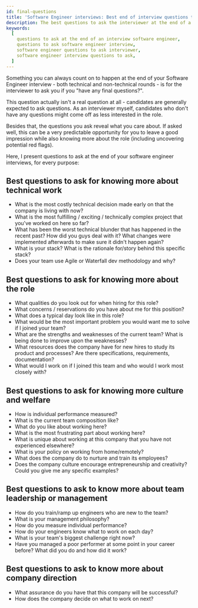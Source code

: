 ```yaml
---
id: final-questions
title: 'Software Engineer interviews: Best end of interview questions to ask'
description: The best questions to ask the interviewer at the end of a Software Engineer interview to leave a good impression
keywords:
  [
    questions to ask at the end of an interview software engineer,
    questions to ask software engineer interview,
    software engineer questions to ask interviewer,
    software engineer interview questions to ask,
  ]
---
```


Something you can always count on to happen at the end of your Software Engineer interview - both technical and non-technical rounds - is for the interviewer to ask you if you "have any final questions?".

This question actually isn't a real question at all - candidates are generally expected to ask questions. As an interviewer myself, candidates who don't have any questions might come off as less interested in the role.

Besides that, the questions you ask reveal what you care about. If asked well, this can be a very predictable opportunity for you to leave a good impression while also knowing more about the role (including uncovering potential red flags).

Here, I present questions to ask at the end of your software engineer interviews, for every purpose:

## Best questions to ask for knowing more about technical work

- What is the most costly technical decision made early on that the company is living with now?
- What is the most fulfilling / exciting / technically complex project that you've worked on here so far?
- What has been the worst technical blunder that has happened in the recent past? How did you guys deal with it? What changes were implemented afterwards to make sure it didn't happen again?
- What is your stack? What is the rationale for/story behind this specific stack?
- Does your team use Agile or Waterfall dev methodology and why?

## Best questions to ask for knowing more about the role

- What qualities do you look out for when hiring for this role?
- What concerns / reservations do you have about me for this position?
- What does a typical day look like in this role?
- What would be the most important problem you would want me to solve if I joined your team?
- What are the strengths and weaknesses of the current team? What is being done to improve upon the weaknesses?
- What resources does the company have for new hires to study its product and processes? Are there specifications, requirements, documentation?
- What would I work on if I joined this team and who would I work most closely with?

## Best questions to ask for knowing more culture and welfare

- How is individual performance measured?
- What is the current team composition like?
- What do you like about working here?
- What is the most frustrating part about working here?
- What is unique about working at this company that you have not experienced elsewhere?
- What is your policy on working from home/remotely?
- What does the company do to nurture and train its employees?
- Does the company culture encourage entrepreneurship and creativity? Could you give me any specific examples?

## Best questions to ask to know more about team leadership or management

- How do you train/ramp up engineers who are new to the team?
- What is your management philosophy?
- How do you measure individual performance?
- How do your engineers know what to work on each day?
- What is your team's biggest challenge right now?
- Have you managed a poor performer at some point in your career before? What did you do and how did it work?

## Best questions to ask to know more about company direction

- What assurance do you have that this company will be successful?
- How does the company decide on what to work on next?

